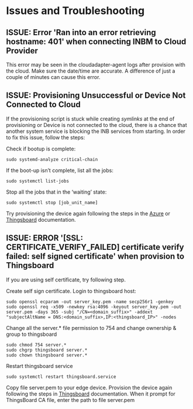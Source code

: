 # Issues and Troubleshooting


## ISSUE: Error 'Ran into an error retrieving hostname: 401' when connecting INBM to Cloud Provider
This error may be seen in the cloudadapter-agent logs after provision with the cloud.  Make sure the date/time are accurate.  A difference of just a couple of minutes can cause this error.


## ISSUE: Provisioning Unsuccessful or Device Not Connected to Cloud

If the provisioning script is stuck while creating *symlinks* at the
end of provisioning or Device is not connected to the cloud, there is a
chance that another system service is blocking the INB services from starting. In order to fix this issue,
follow the steps:

Check if bootup is complete:

```shell
sudo systemd-analyze critical-chain
```

If the boot-up isn’t complete, list all the jobs:

```shell
sudo systemctl list-jobs
```

Stop all the jobs that in the ‘waiting’ state:

```shell
sudo systemctl stop [job_unit_name]
```

Try provisioning the device again following the steps in the [Azure](In-Band%20Manageability%20User%20Guide%20-%20Azure.md#provisioning-a-device) or [Thingsboard](In-Band%20Manageability%20User%20Guide%20-%20ThingsBoard.md#provisioning-a-device) documentation.

## ISSUE: ERROR '[SSL: CERTIFICATE_VERIFY_FAILED] certificate verify failed: self signed certificate' when provision to Thingsboard
If you are using self certificate, try following step.

Create self sign certificate. Login to thingsboard host:
```shell
sudo openssl ecparam -out server_key.pem -name secp256r1 -genkey
sudo openssl req -x509 -newkey rsa:4096 -keyout server_key.pem -out server.pem -days 365 -subj "/CN=<domain_suffix>" -addext "subjectAltName = DNS:<domain_suffix>,IP:<thingsboard_IP>" -nodes
```

Change all the server.* file permission to 754 and change ownership & group to thingsboard
```shell
sudo chmod 754 server.*
sudo chgrp thingsboard server.*
sudo chown thingsboard server.*
```

Restart thingsboard service
```shell
sudo systemctl restart thingsboard.service
```

Copy file server.pem to your edge device. Provision the device again following the steps in [Thingsboard](In-Band%20Manageability%20User%20Guide%20-%20ThingsBoard.md#provisioning-a-device) documentation. When it prompt for ThingsBoard CA file, enter the path to file server.pem
